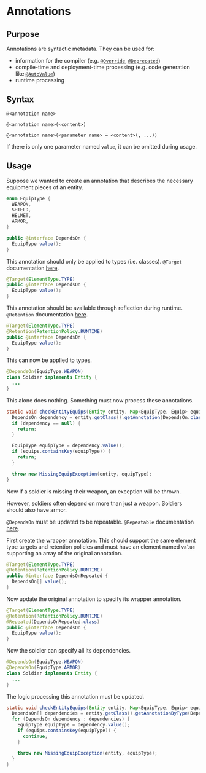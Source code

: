 # Annotations

## Purpose

Annotations are syntactic metadata. They can be used for:
 - information for the compiler (e.g. [`@Override`](https://docs.oracle.com/en/java/javase/11/docs/api/java.base/java/lang/Override.html), [`@Deprecated`](https://docs.oracle.com/en/java/javase/11/docs/api/java.base/java/lang/Deprecated.html))
 - compile-time and deployment-time processing (e.g. code generation like [`@AutoValue`](https://github.com/google/auto/tree/master/value))
 - runtime processing

## Syntax

`@<annotation name>`

`@<annotation name>(<content>)`

`@<annotation name>(<parameter name> = <content>(, ...))`

If there is only one parameter named `value`, it can be omitted during usage.

## Usage

Suppose we wanted to create an annotation that describes the necessary equipment pieces of an entity.

```java
enum EquipType {
  WEAPON,
  SHIELD,
  HELMET,
  ARMOR,
}
```

```java
public @interface DependsOn {
  EquipType value();
}
```

This annotation should only be applied to types (i.e. classes). `@Target` documentation [here](https://docs.oracle.com/en/java/javase/11/docs/api/java.base/java/lang/annotation/Target.html).

```java
@Target(ElementType.TYPE)
public @interface DependsOn {
  EquipType value();
}
```

This annotation should be available through reflection during runtime. `@Retention` documentation [here](https://docs.oracle.com/en/java/javase/11/docs/api/java.base/java/lang/annotation/Retention.html).

```java
@Target(ElementType.TYPE)
@Retention(RetentionPolicy.RUNTIME)
public @interface DependsOn {
  EquipType value();
}
```

This can now be applied to types.

```java
@DependsOn(EquipType.WEAPON)
class Soldier implements Entity {
  ...
}
```

This alone does nothing. Something must now process these annotations.

```java
static void checkEntityEquips(Entity entity, Map<EquipType, Equip> equips) {
  DependsOn dependency = entity.getClass().getAnnotation(DependsOn.class);
  if (dependency == null) {
    return;
  }

  EquipType equipType = dependency.value();
  if (equips.containsKey(equipType)) {
    return;
  }

  throw new MissingEquipException(entity, equipType);
}
```

Now if a soldier is missing their weapon, an exception will be thrown.

However, soldiers often depend on more than just a weapon. Soldiers should also have armor.

`@DependsOn` must be updated to be repeatable. `@Repeatable` documentation [here](https://docs.oracle.com/en/java/javase/11/docs/api/java.base/java/lang/annotation/Repeatable.html).

First create the wrapper annotation. This should support the same element type targets and retention policies and must have an element named `value` supporting an array of the original annotation.

```java
@Target(ElementType.TYPE)
@Retention(RetentionPolicy.RUNTIME)
public @interface DependsOnRepeated {
  DependsOn[] value();
}
```

Now update the original annotation to specify its wrapper annotation.

```java
@Target(ElementType.TYPE)
@Retention(RetentionPolicy.RUNTIME)
@Repeated(DependsOnRepeated.class)
public @interface DependsOn {
  EquipType value();
}
```

Now the soldier can specify all its dependencies.

```java
@DependsOn(EquipType.WEAPON)
@DependsOn(EquipType.ARMOR)
class Soldier implements Entity {
  ...
}
```

The logic processing this annotation must be updated.

```java
static void checkEntityEquips(Entity entity, Map<EquipType, Equip> equips) {
  DependsOn[] dependencies = entity.getClass().getAnnotationByType(DependsOn.class);
  for (DependsOn dependency : dependencies) {
    EquipType equipType = dependency.value();
    if (equips.containsKey(equipType)) {
      continue;
    }

    throw new MissingEquipException(entity, equipType);
  }
}
```